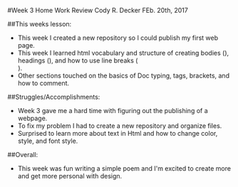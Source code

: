 #Week 3 Home Work Review
Cody R. Decker
FEb. 20th, 2017

##This weeks lesson:
  - This week I created a new repository so I could publish my first web page.
  - This week I learned html vocabulary and structure of creating bodies (<b></b>), headings (<h></h>), and how to use line breaks (<br    />).
  - Other sections touched on the basics of Doc typing, tags, brackets, and how to comment.

##Struggles/Accomplishments:
- Week 3 gave me a hard time with figuring out the publishing of a webpage.
- To fix my problem I had to create a new repository and organize files.
- Surprised to learn more about text in Html and how to change color, style, and font style.

##Overall:
- This week was fun writing a simple poem and I'm excited to create more and get more personal with design.
